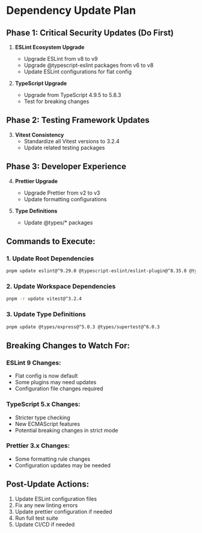 # Dependency Update Plan

## Phase 1: Critical Security Updates (Do First)
1. **ESLint Ecosystem Upgrade**
   - Upgrade ESLint from v8 to v9
   - Upgrade @typescript-eslint packages from v6 to v8
   - Update ESLint configurations for flat config

2. **TypeScript Upgrade**
   - Upgrade from TypeScript 4.9.5 to 5.8.3
   - Test for breaking changes

## Phase 2: Testing Framework Updates
3. **Vitest Consistency**
   - Standardize all Vitest versions to 3.2.4
   - Update related testing packages

## Phase 3: Developer Experience
4. **Prettier Upgrade**
   - Upgrade Prettier from v2 to v3
   - Update formatting configurations

5. **Type Definitions**
   - Update @types/* packages

## Commands to Execute:

### 1. Update Root Dependencies
```bash
pnpm update eslint@^9.29.0 @typescript-eslint/eslint-plugin@^8.35.0 @typescript-eslint/parser@^8.35.0 typescript@^5.8.3 prettier@^3.6.1
```

### 2. Update Workspace Dependencies
```bash
pnpm -r update vitest@^3.2.4
```

### 3. Update Type Definitions
```bash
pnpm update @types/express@^5.0.3 @types/supertest@^6.0.3
```

## Breaking Changes to Watch For:

### ESLint 9 Changes:
- Flat config is now default
- Some plugins may need updates
- Configuration file changes required

### TypeScript 5.x Changes:
- Stricter type checking
- New ECMAScript features
- Potential breaking changes in strict mode

### Prettier 3.x Changes:
- Some formatting rule changes
- Configuration updates may be needed

## Post-Update Actions:
1. Update ESLint configuration files
2. Fix any new linting errors
3. Update prettier configuration if needed
4. Run full test suite
5. Update CI/CD if needed
